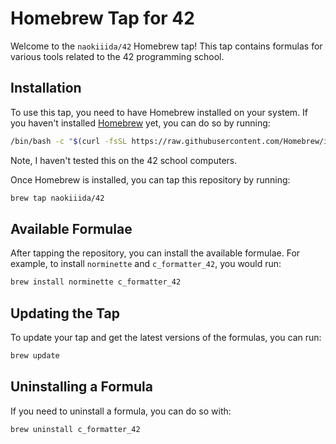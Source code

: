 # Homebrew Tap for 42

Welcome to the `naokiiida/42` Homebrew tap! This tap contains formulas for various tools related to the 42 programming school.

## Installation

To use this tap, you need to have Homebrew installed on your system. If you haven't installed [Homebrew](https://brew.sh) yet, you can do so by running:

```bash
/bin/bash -c "$(curl -fsSL https://raw.githubusercontent.com/Homebrew/install/HEAD/install.sh)"
```
Note, I haven't tested this on the 42 school computers.

Once Homebrew is installed, you can tap this repository by running:

```bash
brew tap naokiiida/42
```

## Available Formulae

After tapping the repository, you can install the available formulae. For example, to install `norminette` and `c_formatter_42`, you would run:

```bash
brew install norminette c_formatter_42
```

## Updating the Tap

To update your tap and get the latest versions of the formulas, you can run:

```bash
brew update
```

## Uninstalling a Formula

If you need to uninstall a formula, you can do so with:

```bash
brew uninstall c_formatter_42
```
